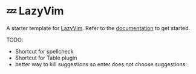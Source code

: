 # 💤 LazyVim

A starter template for [LazyVim](https://github.com/LazyVim/LazyVim).
Refer to the [documentation](https://lazyvim.github.io/installation) to get started.

TODO:

- Shortcut for spellcheck
- Shortcut for Table plugin
- better way to kill suggestions so enter does not choose suggestions.
